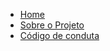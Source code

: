 <!-- docs/_sidebar.md -->

- [Home](README.md)
- [Sobre o Projeto](sobre.md)
- [Código de conduta](codigo.md)